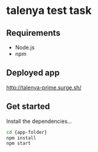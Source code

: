 # talenya test task

## Requirements

- Node.js
- npm

## Deployed app

http://talenya-prime.surge.sh/

## Get started

Install the dependencies...

```bash
cd {app-folder}
npm install
npm start
```
